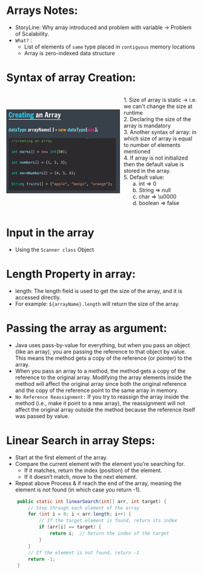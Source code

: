 # Arrays Notes:

- StoryLine: Why array introduced and problem with variable -> Problem of Scalability.
- `What?` :
  - List of elements of `same` type placed in `contiguous` memory locations
  - Array is zero-indexed data structure

# Syntax of array Creation:

<div style="display: flex; align-items: center;">
  <img src="./Image/1.png" alt="ArrayCreation" width="300" style="margin-right: 10px;"/>
  <p>
    1. Size of array is static → i.e. we can't change the size at runtime <br/>
    2. Declaring the size of the array is mandatory <br/>
    3. Another syntax of array: in which size of array is equal to number of elements mentioned <br/>
    4. If array is not initialized then the default value is stored in the array. <br/>
    5. Default value: <br/>
       &nbsp;&nbsp;&nbsp;&nbsp;&nbsp;&nbsp;a. int ⇒ 0 <br/>
       &nbsp;&nbsp;&nbsp;&nbsp;&nbsp;&nbsp;b. String ⇒ null <br/>
       &nbsp;&nbsp;&nbsp;&nbsp;&nbsp;&nbsp;c. char ⇒ \u0000<br/>
       &nbsp;&nbsp;&nbsp;&nbsp;&nbsp;&nbsp;d. boolean => false <br/>
  </p>
</div>

# Input in the array

- Using the `Scanner class` Object

# Length Property in array:

- length: The length field is used to get the size of the array, and it is accessed directly.
- For example: `${arrayName}.length` will return the size of the array.

# Passing the array as argument:

- Java uses pass-by-value for everything, but when you pass an object (like an array), you are passing the reference to that object by value. This means the method gets a copy of the reference (or pointer) to the array.
- When you pass an array to a method, the method gets a copy of the reference to the original array. Modifying the array elements inside the method will affect the original array since both the original reference and the copy of the reference point to the same array in memory.
- `No Reference Reassignment:` If you try to reassign the array inside the method (i.e., make it point to a new array), the reassignment will not affect the original array outside the method because the reference itself was passed by value.

# Linear Search in array Steps:

- Start at the first element of the array.
- Compare the current element with the element you’re searching for.
  - If it matches, return the index (position) of the element.
  - If it doesn’t match, move to the next element.
- Repeat above Process & if reach the end of the array, meaning the element is not found (in which case you return -1).

```java
    public static int linearSearch(int[] arr, int target) {
        // Step through each element of the array
        for (int i = 0; i < arr.length; i++) {
            // If the target element is found, return its index
            if (arr[i] == target) {
                return i;  // Return the index of the target
            }
        }
        // If the element is not found, return -1
        return -1;
    }
```
